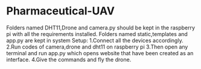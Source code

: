 # Pharmaceutical-UAV
Folders named DHT11,Drone and camera.py should be kept in the raspberry pi with all the requirements installed.
Folders named static,templates and app.py are kept in system
Setup:
1.Connect all the devices accordingly.
2.Run codes of camera,drone and dht11 on raspberry pi 
3.Then open any terminal and run app.py which opens website that have been created as an interface.
4.Give the commands and fly the drone.
